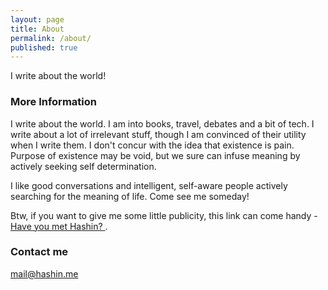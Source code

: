 ```yaml
---
layout: page
title: About
permalink: /about/
published: true
---
```


I write about the world!

### More Information

I write about the world. I am into books, travel, debates and a bit of tech. I write about a lot of irrelevant stuff, though I am convinced of their utility when I write them. I don't concur with the idea that existence is pain. Purpose of existence may be void, but we sure can infuse meaning by actively seeking self determination.

I like good conversations and intelligent, self-aware people actively searching for the meaning of life. Come see me someday!

Btw, if you want to give me some little publicity, this link can come handy - <a href="http://haveyoumethash.in" target="_blank">Have you met Hashin? </a>. 

### Contact me

[mail@hashin.me](mailto:mail@hashin.me)
